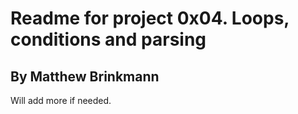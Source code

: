 # Readme for project 0x04. Loops, conditions and parsing
## By Matthew Brinkmann
Will add more if needed.